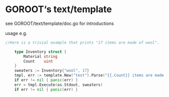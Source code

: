 # GOROOT‘s text/template
see GOROOT/text/template/doc.go for introductions

usage e.g.
```go
//Here is a trivial example that prints "17 items are made of wool".

	type Inventory struct {
		Material string
		Count    uint
	}
	sweaters := Inventory{"wool", 17}
	tmpl, err := template.New("test").Parse("{{.Count}} items are made of {{.Material}}")
	if err != nil { panic(err) }
	err = tmpl.Execute(os.Stdout, sweaters)
	if err != nil { panic(err) }

```
